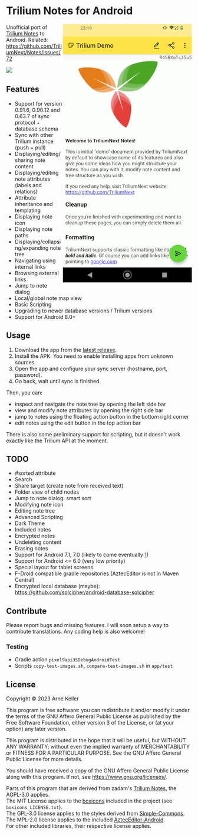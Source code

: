 # Trilium Notes for Android

<img align="right" src="./fastlane/metadata/android/en-US/images/phoneScreenshots/1.png" />

Unofficial port of [Trilium Notes](https://github.com/TriliumNext/Notes) to Android. Related: https://github.com/TriliumNext/Notes/issues/72

[<img src="https://github.com/user-attachments/assets/38acb15c-dbe2-4bc1-9f8b-1539654d3641" width="170">](https://apt.izzysoft.de/fdroid/index/apk/eu.fliegendewurst.triliumdroid)

## Features

- Support for version 0.91.6, 0.90.12 and 0.63.7 of sync protocol + database schema
- Sync with other Trilium instance (push + pull)
- Displaying/editing/sharing note content
- Displaying/editing note attributes (labels and relations)
- Attribute inheritance and templating
- Displaying note icon
- Displaying note paths
- Displaying/collapsing/expanding note tree
- Navigating using internal links
- Browsing external links
- Jump to note dialog
- Local/global note map view
- Basic Scripting
- Upgrading to newer database versions / Trilium versions
- Support for Android 8.0+

## Usage

1. Download the app from the [latest release](https://github.com/FliegendeWurst/TriliumDroid/releases).
2. Install the APK. You need to enable installing apps from unknown sources.
3. Open the app and configure your sync server (hostname, port, password).
4. Go back, wait until sync is finished.

Then, you can:

- inspect and navigate the note tree by opening the left side bar
- view and modify note attributes by opening the right side bar
- jump to notes using the floating action button in the bottom right corner
- edit notes using the edit button in the top action bar

There is also some preliminary support for scripting, but it doesn't work exactly like the Trilium API at the moment.

## TODO
- #sorted attribute
- Search
- Share target (create note from received text)
- Folder view of child nodes
- Jump to note dialog: smart sort
- Modifying note icon
- Editing note tree
- Advanced Scripting
- Dark Theme
- Included notes
- Encrypted notes
- Undeleting content
- Erasing notes
- Support for Android 7.1, 7.0 (likely to come eventually [1](https://stackoverflow.com/questions/57203186/datetimeformatter-is-not-working-in-android-versions-lower-than-8))
- Support for Android <= 6.0 (very low priority)
- Special layout for tablet screens
- F-Droid compatible gradle repositories (AztecEditor is not in Maven Central)
- Encrypted local database (maybe): https://github.com/sqlcipher/android-database-sqlcipher

## Contribute

Please report bugs and missing features. I will soon setup a way to contribute translations. Any coding help is also welcome!

### Testing

- Gradle action `pixel9api35DebugAndroidTest`
- Scripts `copy-test-images.sh`, `compare-test-images.sh` in `app/test`

## License

Copyright © 2023 Arne Keller

This program is free software: you can redistribute it and/or modify
it under the terms of the GNU Affero General Public License as published by
the Free Software Foundation, either version 3 of the License, or
(at your option) any later version.

This program is distributed in the hope that it will be useful,
but WITHOUT ANY WARRANTY; without even the implied warranty of
MERCHANTABILITY or FITNESS FOR A PARTICULAR PURPOSE.  See the
GNU Affero General Public License for more details.

You should have received a copy of the GNU Affero General Public License
along with this program.  If not, see <https://www.gnu.org/licenses/>.

Parts of this program that are derived from zadam's [Trilium Notes](https://github.com/zadam/trilium/), the AGPL-3.0 applies.  
The MIT License applies to the [boxicons](https://boxicons.com/) included in the project (see `boxicons_LICENSE.txt`).  
The GPL-3.0 license applies to the styles derived from [Simple-Commons](https://github.com/SimpleMobileTools/Simple-Commons).  
The MPL-2.0 license applies to the included [AztecEditor-Android](https://github.com/wordpress-mobile/AztecEditor-Android/).  
For other included libraries, their respective license applies.  
